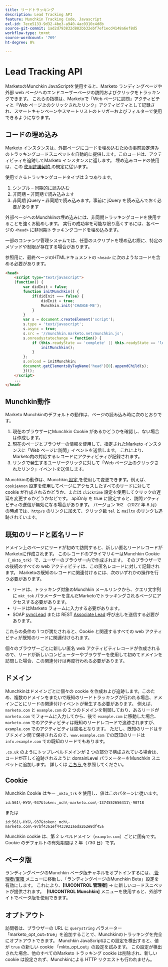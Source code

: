 ```yaml
---
title: リードトラッキング
description: Lead Tracking API
feature: Munchkin Tracking Code, Javascript
exl-id: 7ece5133-9d32-4be3-a940-4ac0310c4d8b
source-git-commit: 1ad2d793832d882bb32ebf7ef1ecd4148a6ef8d5
workflow-type: tm+mt
source-wordcount: '769'
ht-degree: 0%

---
```


# Lead Tracking API

MarketoのMunchkin JavaScriptを使用すると、Marketo ランディングページや外部 web ページへのエンドユーザーページの訪問およびクリックをトラッキングできます。 これらの指標は、Marketoで「Web ページに訪問」アクティビティと「Web ページ上のクリックされたリンク」アクティビティとして記録され、スマートキャンペーンやスマートリストのトリガーおよびフィルターで使用できるようになります。

## コードの埋め込み

Marketo インスタンスは、外部ページにコードを埋め込むための事前設定済みのトラッキングコードスニペットを自動的に提供します。このコードは、アクティビティを追跡してMarketo インスタンスに返します。 埋め込みコードの使用は、この [ 使用許諾契約 ](../munchkin-license.pdf) の規定に従います。

使用できるトラッキングコードタイプは 3 つあります。

1. シンプル – 同期的に読み込む
1. 非同期 – 非同期で読み込みます
1. 非同期 jQuery – 非同期で読み込みます。事前に jQuery を読み込んでおく必要があります

外部ページへのMunchkinの埋め込みには、非同期トラッキングコードを使用することを強くお勧めします。 実行の成功率を可能な限り高くするには、各ページの `<head>` に非同期トラッキングコードを埋め込みます。

一部のコンテンツ管理システムでは、任意のスクリプトを埋め込む際に、特定のメソッドや制限が存在する場合があります。

参照用に、最終ページのHTMLドキュメントの `<head>` に次のようなコードを含める必要があります。

```html
<head>
    <script type="text/javascript">
    (function() {
        var didInit = false;
        function initMunchkin() {
            if(didInit === false) {
                didInit = true;
                Munchkin.init('CHANGE-ME');
            }
        }
        var s = document.createElement('script');
        s.type = 'text/javascript';
        s.async = true;
        s.src = '//munchkin.marketo.net/munchkin.js';
        s.onreadystatechange = function() {
            if (this.readyState == 'complete' || this.readyState == 'loaded') {
                initMunchkin();
            }
        };
        s.onload = initMunchkin;
        document.getElementsByTagName('head')[0].appendChild(s);
        })();
    </script>
    ...
</head>
```

## Munchkin動作

Marketo Munchkinのデフォルトの動作は、ページの読み込み時に次のとおりです。

1. 現在のブラウザーにMunchkin Cookie があるかどうかを確認し、ない場合は作成します。
1. 現在のページとブラウザーの情報を使用して、指定されたMarketo インスタンスに「Web ページに訪問」イベントを送信します。 これにより、Marketo内の対応するレコードにアクティビティが記録されます。
1. リンクで発生するユーザークリックに対して「Web ページ上のクリックされたリンク」イベントを送信します。

Munchkinの動作は、Munchkin[ 設定 ](configuration.md) を使用して変更できます。例えば、`cookieAnon` 設定を使用してページにアクセスしたすべてのリードに対して cookie が作成されるかどうか、または `clickTime` 設定を使用してクリックの遅延を変更するかどうかなどです。 apiOnly を true に設定すると、訪問アクティビティの送信が無効になる場合があります。 バージョン 162 （2022 年 8 月）の時点では、`http/s` のリンクに加えて、クリック数 `tel` と `mailto` のリンクも追跡されています。

## 既知のリードと匿名リード

ドメイン上のページにリードが初めて訪問すると、新しい匿名リードレコードがMarketoに作成されます。 このレコードのプライマリキーはMunchkin Cookie （`_mkto_trk`）で、ユーザーのブラウザー内で作成されます。 そのブラウザーでの後続のすべての web アクティビティは、この匿名レコードに対して記録されます。 Marketoの既知のレコードに関連付けるには、次のいずれかの操作を行う必要があります。

- リードは、トラッキング対象のMunchkin メールリンクから、クエリ文字列に `mkt_tok` パラメーターを含んだMarketoでトラッキングされるページにアクセスする必要があります。
- リードはMarketo フォームに入力する必要があります。
- SOAP [syncLead](../soap-api/leads.md) または REST [Associate Lead](https://developer.adobe.com/marketo-apis/api/mapi/#tag/Leads/operation/associateLeadUsingPOST) 呼び出しを送信する必要があります。

これらの条件の 1 つが満たされると、Cookie と関連するすべての web アクティビティが既知のリードに関連付けられます。

個々のブラウザーごとに新しい匿名 web アクティビティレコードが作成されるので、リードが新しいコンピューターやブラウザーを使用して初めてドメインを訪問した場合、この関連付けは再度行われる必要があります。

## ドメイン

Munchkinはドメインごとに個々の cookie を作成および追跡します。このため、複数のドメインをまたいで既知のリードトラッキングが行われる場合、ドメインごとにリードの関連付けイベントが発生する必要があります。 例えば、`marketo.com` と `example.com` の 2 つのドメインを制御しており、あるリードが `marketo.com` でフォームに入力してから、後で `example.com` に移動した場合、`marketo.com` でのアクティビティは既知のリードレコードで追跡されますが、`example.com` でのアクティビティは匿名となります。 ただし、既知のリードはサブドメイン間で保持されるので、`www.example.com` での既知のリードは `info.example.com` での既知のリードでもあります。

`.co.uk` のようにトップレベルドメインが 2 つの部分で構成されている場合は、コードが正しく追跡されるように domainLevel パラメーターをMunchkin スニペットに追加します。 詳しくは [ こちら ](configuration.md#domainlevel) を参照してください。

## Cookie

Munchkin Cookie はキー `_mkto_trk` を使用し、値はこのパターンに従います。

`id:561\-HYG\-937&token:_mch\-marketo.com\-1374552656411\-90718`

または

`id:561\-HYG\-937&token:_mch\-marketo.com\-97bf4361ef4433921a6da262e8df45a`

Munchkin cookie は、第 2 レベルドメイン（`example.com`）ごとに固有です。 Cookie のデフォルトの有効期間は 2 年（730 日）です。

## ベータ版

ランディングページのMunchkin ベータ版チャネルをオプトインするには、[ 管理者/宝箱 ](https://experienceleague.adobe.com/en/docs/marketo/using/product-docs/administration/settings/enable-or-disable-treasure-chest-features) メニューに移動し、「ランディングページのMunchkin Beta」設定を有効にします。 これにより、**[!UICONTROL 管理者]** -> に新しいコードスニペットが提供されます。  **[!UICONTROL Munchkin]** メニューを使用すると、外部サイトでベータ版を使用できます。

## オプトアウト

訪問者は、ブラウザーの URL に `querystring` パラメーター「marketo_opt_out=true」を追加することで、Munchkinのトラッキングを完全にオプトアウトできます。 Munchkin JavaScriptはこの設定を検出すると、値が `true` の新しい cookie 「mkto_opt_out」の設定を試みます。 この設定が検出された場合、他のすべてのMarketo トラッキング cookie は削除され、新しい cookie は設定されず、Munchkinによる HTTP リクエストも行われません。
